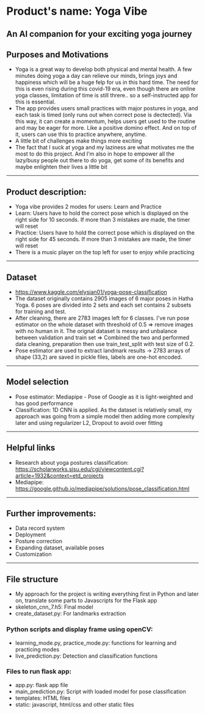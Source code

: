 # Product's name: Yoga Vibe 
## An AI companion for your exciting yoga journey

## Purposes and Motivations
- Yoga is a great way to develop both physical and mental health. A few minutes doing yoga a day can relieve our minds, brings joys and happiness which will be a huge felp for us in this hard time. The need for this is even rising during this covid-19 era, even though there are online yoga classes, limitation of time is still threre.. so a self-instructed app for this is essential.
- The app provides users small practices with major postures in yoga, and each task is timed (only runs out when correct pose is dectected). Via this way, it can create a momentum, helps users get used to the routine and may be eager for more. Like a positive domino effect. And on top of it, users can use this to practice anywhere, anytime. 
- A little bit of challenges make things more exciting
- The fact that I suck at yoga and my laziness are what motivates me the most to do this project. And I'm also in hope to empower all the lazy/busy people out there to do yoga, get some of its benefits and maybe enlighten their lives a little bit
---
## Product description:
- Yoga vibe provides 2 modes for users: Learn and Practice
- Learn: Users have to hold the correct pose which is displayed on the right side for 10 seconds. If more than 3 mistakes are made, the timer will reset
- Practice: Users have to hold the correct pose which is displayed on the right side for 45 seconds. If more than 3 mistakes are made, the timer will reset
- There is a music player on the top left for user to enjoy while practicing
---
## Dataset
- https://www.kaggle.com/elysian01/yoga-pose-classification
- The dataset originally contains 2905 images of 6 major poses in Hatha Yoga. 6 poses are divided into 2 sets and each set contains 2 subsets for training and test. 
- After cleaning, there are 2783 images left for 6 classes. I've run pose estimator on the whole dataset with threshold of 0.5 => remove images with no human in it. The orignal dataset is messy and unbalance between validation and train set => Combined the two and performed data cleaning, preparation then use train_test_split with test size of 0.2.
- Pose estimator are used to extract landmark results -> 2783 arrays of shape (33,2) are saved in pickle files, labels are one-hot encoded. 
---
## Model selection
- Pose estimator: Mediapipe - Pose of Google as it is light-weighted and has good performance
- Classification: 1D CNN is applied. As the dataset is relatively small, my approach was going from a simple model then adding more complexity later and using regularizer L2, Dropout to avoid over fitting
---
## Helpful links
- Research about yoga postures classification: https://scholarworks.sjsu.edu/cgi/viewcontent.cgi?article=1932&context=etd_projects 
- Mediapipe: https://google.github.io/mediapipe/solutions/pose_classification.html
---
## Further improvements:
- Data record system
- Deployment
- Posture correction
- Expanding dataset, available poses 
- Customization
---
## File structure
- My approach for the project is writing everything first in Python and later on, translate some parts to Javascripts for the Flask app
- skeleton_cnn_7.h5: Final model
- create_dataset.py: For landmarks extraction
### Python scripts and display frame using openCV:
- learning_mode.py, practice_mode.py: functions for learning and practicing modes
- live_prediction.py: Detection and classification functions
### Files to run flask app:
- app.py: flask app file
- main_prediction.py: Script with loaded model for pose classification 
- templates: HTML files 
- static: javascript, html/css and other static files
